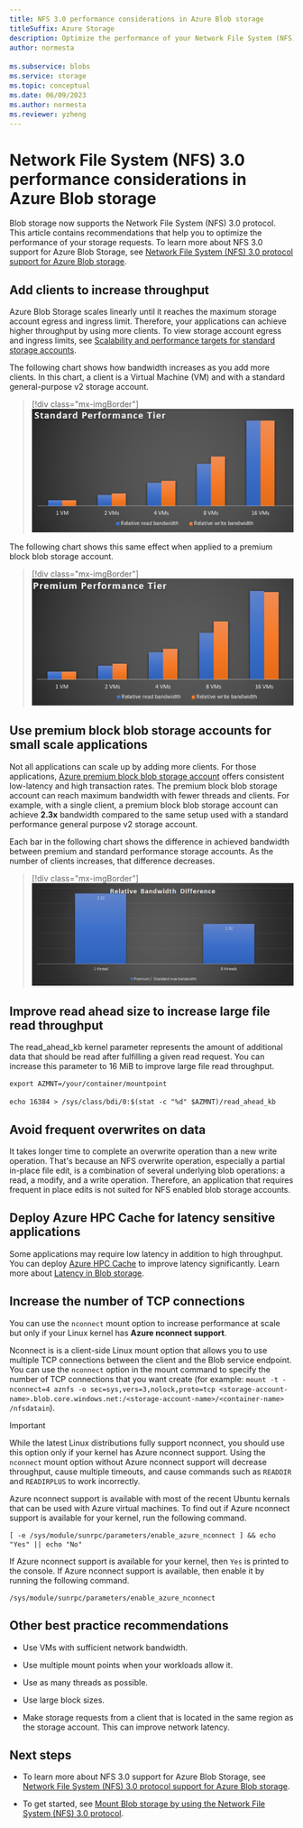 ```yaml
---
title: NFS 3.0 performance considerations in Azure Blob storage
titleSuffix: Azure Storage
description: Optimize the performance of your Network File System (NFS) 3.0 storage requests by using the recommendations in this article.
author: normesta

ms.subservice: blobs
ms.service: storage
ms.topic: conceptual
ms.date: 06/09/2023
ms.author: normesta
ms.reviewer: yzheng
---
```


# Network File System (NFS) 3.0 performance considerations in Azure Blob storage

Blob storage now supports the Network File System (NFS) 3.0 protocol. This article contains recommendations that help you to optimize the performance of your storage requests. To learn more about NFS 3.0 support for Azure Blob Storage, see [Network File System (NFS) 3.0 protocol support for Azure Blob storage](network-file-system-protocol-support.md).

## Add clients to increase throughput

Azure Blob Storage scales linearly until it reaches the maximum storage account egress and ingress limit. Therefore, your applications can achieve higher throughput by using more clients. To view storage account egress and ingress limits, see [Scalability and performance targets for standard storage accounts](../common/scalability-targets-standard-account.md).

The following chart shows how bandwidth increases as you add more clients. In this chart, a client is a Virtual Machine (VM) and with a standard general-purpose v2 storage account.

> [!div class="mx-imgBorder"]
> ![Standard performance](./media/network-file-system-protocol-support-performance/standard-performance-tier.png)

The following chart shows this same effect when applied to a premium block blob storage account.

> [!div class="mx-imgBorder"]
> ![Premium performance](./media/network-file-system-protocol-support-performance/premium-performance-tier.png)

## Use premium block blob storage accounts for small scale applications

Not all applications can scale up by adding more clients. For those applications, [Azure premium block blob storage account](../common/storage-account-create.md) offers consistent low-latency and high transaction rates. The premium block blob storage account can reach maximum bandwidth with fewer threads and clients. For example, with a single client, a premium block blob storage account can achieve **2.3x** bandwidth compared to the same setup used with a standard performance general purpose v2 storage account.

Each bar in the following chart shows the difference in achieved bandwidth between premium and standard performance storage accounts. As the number of clients increases, that difference decreases.

> [!div class="mx-imgBorder"]
> ![Relative performance](./media/network-file-system-protocol-support-performance/relative-performance.png)

## Improve read ahead size to increase large file read throughput

The read_ahead_kb kernel parameter represents the amount of additional data that should be read after fulfilling a given read request. You can increase this parameter to 16 MiB to improve large file read throughput.

```
export AZMNT=/your/container/mountpoint

echo 16384 > /sys/class/bdi/0:$(stat -c "%d" $AZMNT)/read_ahead_kb
```

## Avoid frequent overwrites on data

It takes longer time to complete an overwrite operation than a new write operation. That's because an NFS overwrite operation, especially a partial in-place file edit, is a combination of several underlying blob operations: a read, a modify, and a write operation. Therefore, an application that requires frequent in place edits is not suited for NFS enabled blob storage accounts.

## Deploy Azure HPC Cache for latency sensitive applications

Some applications may require low latency in addition to high throughput. You can deploy [Azure HPC Cache](../../hpc-cache/nfs-blob-considerations.md) to improve latency significantly. Learn more about [Latency in Blob storage](storage-blobs-latency.md).

## Increase the number of TCP connections

You can use the `nconnect` mount option to increase performance at scale but only if your Linux kernel has **Azure nconnect support**. 

Nconnect is is a client-side Linux mount option that allows you to use multiple TCP connections between the client and the Blob service endpoint. You can use the `nconnect` option in the mount command to specify the number of TCP connections that you want create (for example: `mount -t -nconnect=4 aznfs -o sec=sys,vers=3,nolock,proto=tcp <storage-account-name>.blob.core.windows.net:/<storage-account-name>/<container-name>  /nfsdatain`).

> [!IMPORTANT]
> While the latest Linux distributions fully support nconnect, you should use this option only if your kernel has Azure nconnect support. Using the `nconnect` mount option without Azure nconnect support will decrease throughput, cause multiple timeouts, and cause commands such as `READDIR` and `READIRPLUS` to work incorrectly. 

Azure nconnect support is available with most of the recent Ubuntu kernals that can be used with Azure virtual machines. To find out if Azure nconnect support is available for your kernel, run the following command.

```
[ -e /sys/module/sunrpc/parameters/enable_azure_nconnect ] && echo "Yes" || echo "No"
```

If Azure nconnect support is available for your kernel, then `Yes` is printed to the console. If Azure nconnect support is available, then enable it by running the following command.

```
/sys/module/sunrpc/parameters/enable_azure_nconnect
```

## Other best practice recommendations

- Use VMs with sufficient network bandwidth.

- Use multiple mount points when your workloads allow it.

- Use as many threads as possible.

- Use large block sizes.

- Make storage requests from a client that is located in the same region as the storage account. This can improve network latency.

## Next steps

- To learn more about NFS 3.0 support for Azure Blob Storage, see [Network File System (NFS) 3.0 protocol support for Azure Blob storage](network-file-system-protocol-support.md).

- To get started, see [Mount Blob storage by using the Network File System (NFS) 3.0 protocol](network-file-system-protocol-support-how-to.md).
